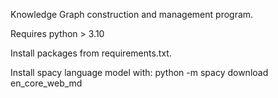 Knowledge Graph construction and management program. 

Requires python > 3.10

Install packages from requirements.txt.

Install spacy language model with: 
python -m spacy download en_core_web_md
